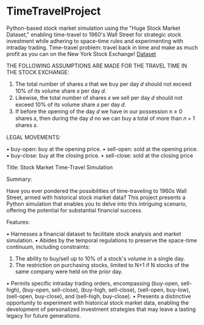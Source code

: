 # TimeTravelProject
Python-based stock market simulation using the "Huge Stock Market Dataset," enabling time-travel to 1960's Wall Street for strategic stock investment while adhering to space-time rules and experimenting with intraday trading.
Time-travel problem: travel back in time and make as much profit as you can on the New York Stock Exchange! [Dataset](https://www.kaggle.com/datasets/borismarjanovic/price-volume-data-for-all-us-stocks-etfs)


THE FOLLOWING ASSUMPTIONS ARE MADE FOR THE TRAVEL TIME IN THE STOCK EXCHANGE:

1. The total number of shares 𝑠 that we buy per day 𝑑 should not exceed 10% of its volume
share 𝑠 per day 𝑑.
2. Likewise, the total number of shares 𝑠 we sell per day 𝑑 should not exceed 10% of its volume
share 𝑠 per day 𝑑.
3. If before the opening of the day 𝑑 we have in our possession n ≥ 0 shares 𝑠, then during the day 𝑑 no
we can buy a total of more than 𝑛 + 1 shares 𝑠.

LEGAL MOVEMENTS:

• buy-open: buy at the opening price.
• sell-open: sold at the opening price.
• buy-close: buy at the closing price.
• sell-close: sold at the closing price

Title: Stock Market Time-Travel Simulation

Summary:

Have you ever pondered the possibilities of time-traveling to 1960s Wall Street, armed with historical stock market data? This project presents a Python simulation that enables you to delve into this intriguing scenario, offering the potential for substantial financial success.

Features:

• Harnesses a financial dataset to facilitate stock analysis and market simulation.
• Abides by the temporal regulations to preserve the space-time continuum, including constraints:
1. The ability to buy/sell up to 10% of a stock's volume in a single day.
2. The restriction on purchasing stocks, limited to N+1 if N stocks of the same company were held on the prior day.

• Permits specific intraday trading orders, encompassing (buy-open, sell-high), (buy-open, sell-close), (buy-high, sell-close), (sell-open, buy-low), (sell-open, buy-close), and (sell-high, buy-close).
• Presents a distinctive opportunity to experiment with historical stock market data, enabling the development of personalized investment strategies that may leave a lasting legacy for future generations.

